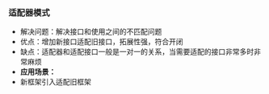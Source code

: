 ### 适配器模式
* 解决问题：解决接口和使用之间的不匹配问题
* 优点：增加新接口适配旧接口，拓展性强，符合开闭
* 缺点：适配器和适配接口一般是一对一的关系，当需要适配的接口非常多时非常麻烦
* **应用场景：**
* 新框架引入适配旧框架